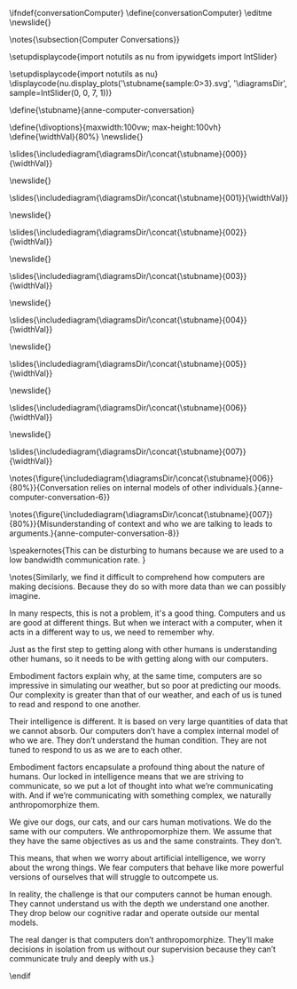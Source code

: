 \ifndef{conversationComputer}
\define{conversationComputer}
\editme
\newslide{}

\notes{\subsection{Computer Conversations}}

\setupdisplaycode{import notutils as nu
from ipywidgets import IntSlider}


\setupdisplaycode{import notutils as nu}
\displaycode{nu.display_plots('\stubname{sample:0>3}.svg', 
                            '\diagramsDir',  sample=IntSlider(0, 0, 7, 1))}

\define{\stubname}{anne-computer-conversation}

\define{\divoptions}{maxwidth:100vw; max-height:100vh}
\define{\widthVal}{80%}
\newslide{}

\slides{\includediagram{\diagramsDir/\concat{\stubname}{000}}{\widthVal}}

\newslide{}

\slides{\includediagram{\diagramsDir/\concat{\stubname}{001}}{\widthVal}}

\newslide{}

\slides{\includediagram{\diagramsDir/\concat{\stubname}{002}}{\widthVal}}

\newslide{}

\slides{\includediagram{\diagramsDir/\concat{\stubname}{003}}{\widthVal}}

\newslide{}

\slides{\includediagram{\diagramsDir/\concat{\stubname}{004}}{\widthVal}}

\newslide{}

\slides{\includediagram{\diagramsDir/\concat{\stubname}{005}}{\widthVal}}

\newslide{}

\slides{\includediagram{\diagramsDir/\concat{\stubname}{006}}{\widthVal}}

\newslide{}

\slides{\includediagram{\diagramsDir/\concat{\stubname}{007}}{\widthVal}}

\notes{\figure{\includediagram{\diagramsDir/\concat{\stubname}{006}}{80%}}{Conversation relies on internal models of other individuals.}{anne-computer-conversation-6}}

\notes{\figure{\includediagram{\diagramsDir/\concat{\stubname}{007}}{80%}}{Misunderstanding of context and who we are talking to leads to arguments.}{anne-computer-conversation-8}}

\speakernotes{This can be disturbing to humans because we are used to a low bandwidth communication rate. }


\notes{Similarly, we find it difficult to comprehend how computers are making decisions. Because they do so with more data than we can possibly imagine.

In many respects, this is not a problem, it's a good thing. Computers and us are good at different things. But when we interact with a computer, when it acts in a different way to us, we need to remember why.

Just as the first step to getting along with other humans is understanding other humans, so it needs to be with getting along with our computers. 

Embodiment factors explain why, at the same time, computers are so impressive in simulating our weather, but so poor at predicting our moods. Our complexity is greater than that of our weather, and each of us is tuned to read and respond to one another.

Their intelligence is different. It is based on very large quantities of data that we cannot absorb. Our computers don’t have a complex internal model of who we are. They don’t understand the human condition. They are not tuned to respond to us as we are to each other.

Embodiment factors encapsulate a profound thing about the nature of humans. Our locked in intelligence means that we are striving to communicate, so we put a lot of thought into what we’re communicating with. And if we’re communicating with something complex, we naturally anthropomorphize them. 

We give our dogs, our cats, and our cars human motivations. We do the same with our computers. We anthropomorphize them. We assume that they have the same objectives as us and the same constraints. They don’t. 

This means, that when we worry about artificial intelligence, we worry about the wrong things. We fear computers that behave like more powerful versions of ourselves that will struggle to outcompete us. 

In reality, the challenge is that our computers cannot be human enough. They cannot understand us with the depth we understand one another. They drop below our cognitive radar and operate outside our mental models. 

The real danger is that computers don’t anthropomorphize. They’ll make decisions in isolation from us without our supervision because they can’t communicate truly and deeply with us.}

\endif

